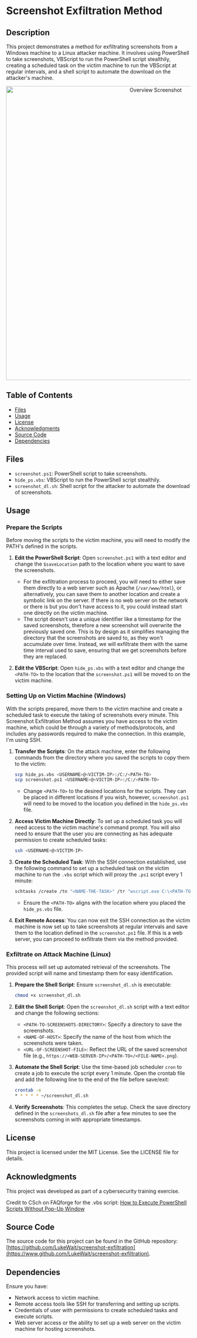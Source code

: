 # Screenshot Exfiltration Method

## Description
This project demonstrates a method for exfiltrating screenshots from a Windows machine to a Linux attacker machine. It involves using PowerShell to take screenshots, VBScript to run the PowerShell script stealthily, creating a scheduled task on the victim machine to run the VBScript at regular intervals, and a shell script to automate the download on the attacker's machine.

<p align="center">
  <img src="https://github.com/YourUsername/screenshot-exfiltration/raw/main/images/screenshot-exfiltration-overview.png" alt="Overview Screenshot" width="800">
</p>

## Table of Contents
- [Files](#files)
- [Usage](#usage)
- [License](#license)
- [Acknowledgments](#acknowledgments)
- [Source Code](#source-code)
- [Dependencies](#dependencies)

## Files
- `screenshot.ps1`: PowerShell script to take screenshots.
- `hide_ps.vbs`: VBScript to run the PowerShell script stealthily.
- `screenshot_dl.sh`: Shell script for the attacker to automate the download of screenshots.

## Usage
### Prepare the Scripts
Before moving the scripts to the victim machine, you will need to modify the PATH's defined in the scripts.

1. **Edit the PowerShell Script**: Open `screenshot.ps1` with a text editor and change the `$saveLocation` path to the location where you want to save the screenshots. 
    - For the exfiltration process to proceed, you will need to either save them directly to a web server such as Apache (`/var/www/html`), or alternatively, you can save them to another location and create a symbolic link on the server. If there is no web server on the network or there is but you don't have access to it, you could instead start one directly on the victim machine.
    - The script doesn't use a unique identifier like a timestamp for the saved screenshots, therefore a new screenshot will overwrite the previously saved one. This is by design as it simplifies managing the directory that the screenshots are saved to, as they won't accumulate over time. Instead, we will exfiltrate them with the same time interval used to save, ensuring that we get screenshots before they are replaced.

2. **Edit the VBScript**: Open `hide_ps.vbs` with a text editor and change the `<PATH-TO>` to the location that the `screenshot.ps1` will be moved to on the victim machine.

### Setting Up on Victim Machine (Windows)
With the scripts prepared, move them to the victim machine and create a scheduled task to execute the taking of screenshots every minute. This Screenshot Exfiltration Method assumes you have access to the victim machine, which could be through a variety of methods/protocols, and includes any passwords required to make the connection. In this example, I'm using SSH.

1. **Transfer the Scripts**: On the attack machine, enter the following commands from the directory where you saved the scripts to copy them to the victim:
    ```sh
    scp hide_ps.vbs <USERNAME>@<VICTIM-IP>:/C:/<PATH-TO>
    scp screenshot.ps1 <USERNAME>@<VICTIM-IP>:/C:/<PATH-TO>
    ```
    - Change `<PATH-TO>` to the desired locations for the scripts. They can be placed in different locations if you wish, however, `screenshot.ps1` will need to be moved to the location you defined in the `hide_ps.vbs` file. 

2. **Access Victim Machine Directly**: To set up a scheduled task you will need access to the victim machine's command prompt. You will also need to ensure that the user you are connecting as has adequate permission to create scheduled tasks:
    ```sh
    ssh <USERNAME>@<VICTIM-IP>
    ```

3. **Create the Scheduled Task**: With the SSH connection established, use the following command to set up a scheduled task on the victim machine to run the `.vbs` script which will proxy the `.ps1` script every 1 minute:
    ```sh
    schtasks /create /tn "<NAME-THE-TASK>" /tr "wscript.exe C:\<PATH-TO>\hide_ps.vbs" /sc minute /mo 1
    ```
    - Ensure the `<PATH-TO>` aligns with the location where you placed the `hide_ps.vbs` file.

4. **Exit Remote Access**: You can now exit the SSH connection as the victim machine is now set up to take screenshots at regular intervals and save them to the location defined in the `screenshot.ps1` file. If this is a web server, you can proceed to exfiltrate them via the method provided.

### Exfiltrate on Attack Machine (Linux)
This process will set up automated retrieval of the screenshots. The provided script will name and timestamp them for easy identification.

1. **Prepare the Shell Script**: Ensure `screenshot_dl.sh` is executable:
    ```sh
    chmod +x screenshot_dl.sh
    ```

2. **Edit the Shell Script**: Open the `screenshot_dl.sh` script with a text editor and change the following sections:
    - `<PATH-TO-SCREENSHOTS-DIRECTORY>`: Specify a directory to save the screenshots.
    - `<NAME-OF-HOST>`: Specify the name of the host from which the screenshots were taken.
    - `<URL-OF-SCREENSHOT-FILE>`: Reflect the URL of the saved screenshot file (e.g., `https://<WEB-SERVER-IP>/<PATH-TO>/<FILE-NAME>.png`).
    
3. **Automate the Shell Script**: Use the time-based job scheduler `cron` to create a job to execute the script every 1 minute. Open the crontab file and add the following line to the end of the file before save/exit:
    ```sh
    crontab -e
    * * * * * ~/screenshot_dl.sh
    ```

4. **Verify Screenshots**: This completes the setup. Check the save directory defined in the `screenshots_dl.sh` file after a few minutes to see the screenshots coming in with appropriate timestamps.

## License
This project is licensed under the MIT License. See the LICENSE file for details.

## Acknowledgments
This project was developed as part of a cybersecurity training exercise.

Credit to CSch on FAQforge for the .vbs script: [How to Execute PowerShell Scripts Without Pop-Up Window](https://www.faqforge.com/windows/how-to-execute-powershell-scripts-without-pop-up-window/)

## Source Code
The source code for this project can be found in the GitHub repository: [https://github.com/LukeWait/screenshot-exfiltration](https://www.github.com/LukeWait/screenshot-exfiltration).


## Dependencies
Ensure you have:
- Network access to victim machine.
- Remote access tools like SSH for transferring and setting up scripts.
- Credentials of user with permissions to create scheduled tasks and execute scripts.
- Web server access or the ability to set up a web server on the victim machine for hosting screenshots.
